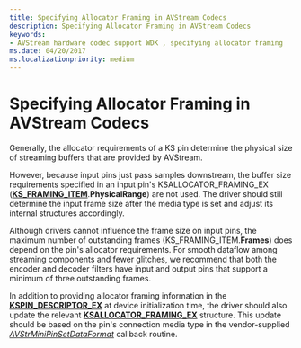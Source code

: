 ```yaml
---
title: Specifying Allocator Framing in AVStream Codecs
description: Specifying Allocator Framing in AVStream Codecs
keywords:
- AVStream hardware codec support WDK , specifying allocator framing
ms.date: 04/20/2017
ms.localizationpriority: medium
---
```


# Specifying Allocator Framing in AVStream Codecs


Generally, the allocator requirements of a KS pin determine the physical size of streaming buffers that are provided by AVStream.

However, because input pins just pass samples downstream, the buffer size requirements specified in an input pin's KSALLOCATOR\_FRAMING\_EX ([**KS\_FRAMING\_ITEM**](/windows-hardware/drivers/ddi/ks/ns-ks-ks_framing_item).**PhysicalRange**) are not used. The driver should still determine the input frame size after the media type is set and adjust its internal structures accordingly.

Although drivers cannot influence the frame size on input pins, the maximum number of outstanding frames (KS\_FRAMING\_ITEM.**Frames**) does depend on the pin's allocator requirements. For smooth dataflow among streaming components and fewer glitches, we recommend that both the encoder and decoder filters have input and output pins that support a minimum of three outstanding frames.

In addition to providing allocator framing information in the [**KSPIN\_DESCRIPTOR\_EX**](/windows-hardware/drivers/ddi/ks/ns-ks-_kspin_descriptor_ex) at device initialization time, the driver should also update the relevant [**KSALLOCATOR\_FRAMING\_EX**](/windows-hardware/drivers/ddi/ks/ns-ks-ksallocator_framing_ex) structure. This update should be based on the pin's connection media type in the vendor-supplied [*AVStrMiniPinSetDataFormat*](/windows-hardware/drivers/ddi/ks/nc-ks-pfnkspinsetdataformat) callback routine.

 

